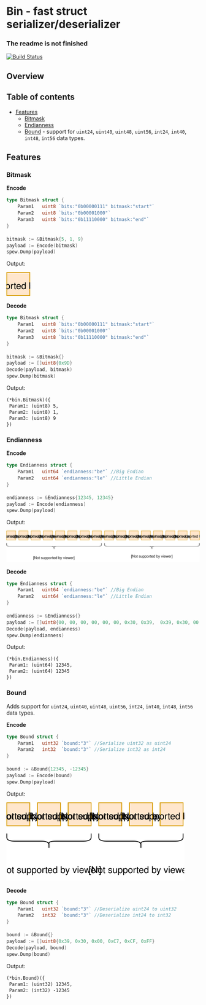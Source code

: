 # Bin - fast struct serializer/deserializer

### The readme is not finished

[![Build Status](https://cloud.drone.io/api/badges/dyrkin/bin/status.svg?branch=master)](https://cloud.drone.io/dyrkin/bin)

## Overview

## Table of contents
* [Features](#features)
    * [Bitmask](#bitmask)
    * [Endianness](#endianness)
    * [Bound](#bound) - support for `uint24`, `uint40`, `uint48`, `uint56`, `int24`, `int40`, `int48`, `int56` data types.

## Features

### Bitmask

**Encode**

```go
type Bitmask struct {
    Param1   uint8 `bits:"0b00000111" bitmask:"start"`
    Param2   uint8 `bits:"0b00001000"`
    Param3   uint8 `bits:"0b11110000" bitmask:"end"`
}

bitmask := &Bitmask{5, 1, 9}
payload := Encode(bitmask)
spew.Dump(payload)
```

Output:

![9D](readme/bitmask.svg)

**Decode**

```go
type Bitmask struct {
    Param1   uint8 `bits:"0b00000111" bitmask:"start"`
    Param2   uint8 `bits:"0b00001000"`
    Param3   uint8 `bits:"0b11110000" bitmask:"end"`
}

bitmask := &Bitmask{}
payload := []uint8{0x9D}
Decode(payload, bitmask)
spew.Dump(bitmask)
```

Output:

```shell
(*bin.Bitmask)({
 Param1: (uint8) 5,
 Param2: (uint8) 1,
 Param3: (uint8) 9
})
```

### Endianness

**Encode**

```go
type Endianness struct {
    Param1   uint64 `endianness:"be"` //Big Endian
    Param2   uint64 `endianness:"le"` //Little Endian
}

endianness := &Endianness{12345, 12345}
payload := Encode(endianness)
spew.Dump(payload)
```

Output:

![00 00 00 00 00 00 0x30 0x39 0x30 0x39 00 00 00 00 00 00](readme/endianness.svg)

**Decode**

```go
type Endianness struct {
    Param1   uint64 `endianness:"be"` //Big Endian
    Param2   uint64 `endianness:"le"` //Little Endian
}

endianness := &Endianness{}
payload := []uint8{00, 00, 00, 00, 00, 00, 0x30, 0x39,  0x39, 0x30, 00, 00, 00, 00, 00, 00}
Decode(payload, endianness)
spew.Dump(endianness)
```

Output:

```shell
(*bin.Endianness)({
 Param1: (uint64) 12345,
 Param2: (uint64) 12345
})
```

### Bound

Adds support for `uint24`, `uint40`, `uint48`, `uint56`, `int24`, `int40`, `int48`, `int56` data types.

**Encode**

```go
type Bound struct {
    Param1   uint32 `bound:"3"` //Serialize uint32 as uint24
    Param2   int32  `bound:"3"` //Serialize int32 as int24
}

bound := &Bound{12345, -12345}
payload := Encode(bound)
spew.Dump(payload)
```

Output:

![39 30 00 C7 CF FF](readme/bound.svg)

**Decode**

```go
type Bound struct {
    Param1   uint32 `bound:"3"` //Deserialize uint24 to uint32 
    Param2   int32  `bound:"3"` //Deserialize int24 to int32
}

bound := &Bound{}
payload := []uint8{0x39, 0x30, 0x00, 0xC7, 0xCF, 0xFF}
Decode(payload, bound)
spew.Dump(bound)
```

Output:

```shell
(*bin.Bound)({
 Param1: (uint32) 12345,
 Param2: (int32) -12345
})
```
